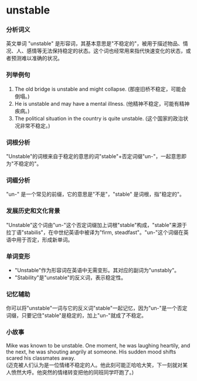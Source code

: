 # unstable

### 分析词义

  

英文单词 "unstable" 是形容词，其基本意思是"不稳定的"，被用于描述物品、情况、人、感情等无法保持稳定的状态。这个词也经常用来指代快速变化的状态，或者预测难以准确的状况。

  

### 列举例句

  

1.  The old bridge is unstable and might collapse. (那座旧桥不稳定，可能会倒塌。)
2.  He is unstable and may have a mental illness. (他精神不稳定，可能有精神疾病。)
3.  The political situation in the country is quite unstable. (这个国家的政治状况非常不稳定。)

  

### 词根分析

  

"Unstable"的词根来自于稳定的意思的词"stable"+否定词缀"un-"，一起意思即为"不稳定的"。

  

### 词缀分析

  

"un-" 是一个常见的前缀，它的意思是"不是"，"stable" 是词根，指"稳定的"。

  

### 发展历史和文化背景

  

"Unstable"这个词由"un-"这个否定词缀加上词根"stable"构成，"stable"来源于拉丁语"stabilis"，在中世纪英语中被译为"firm, steadfast"。"un-"这个词缀在英语中用于否定，形成新单词。

  

### 单词变形

  

*   "Unstable"作为形容词在英语中无需变形。其对应的副词为"unstably"。
*   "Stability"是"unstable"的反义词，表示稳定性。

  

### 记忆辅助

  

你可以将"unstable"一词与它的反义词"stable"一起记忆，因为"un-"是一个否定词缀，只要记住"stable"是稳定的，加上"un-"就成了不稳定。

  

### 小故事

  

Mike was known to be unstable. One moment, he was laughing heartily, and the next, he was shouting angrily at someone. His sudden mood shifts scared his classmates away.  
(迈克被人们认为是一位情绪不稳定的人。他此刻可能正哈哈大笑，下一刻就对某人愤然大呼。他突然的情绪转变把他的同班同学吓跑了。)
